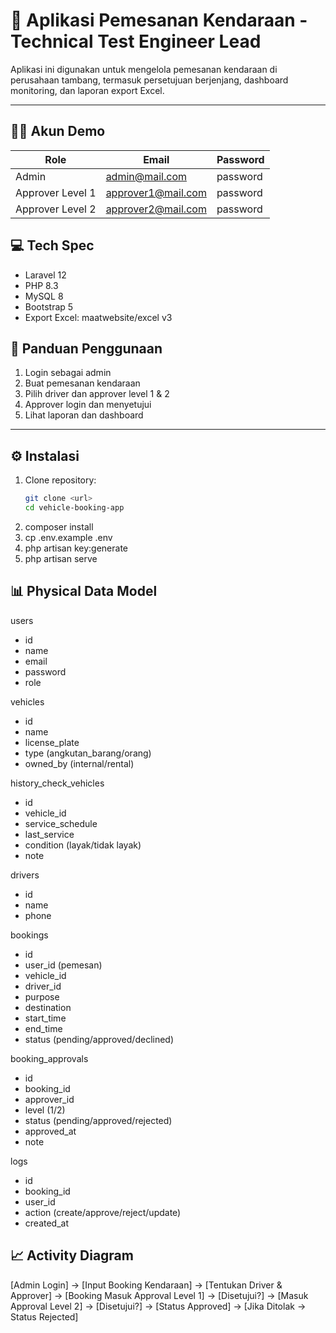 # 🚗 Aplikasi Pemesanan Kendaraan - Technical Test Engineer Lead

Aplikasi ini digunakan untuk mengelola pemesanan kendaraan di perusahaan tambang, termasuk persetujuan berjenjang, dashboard monitoring, dan laporan export Excel.

---

## 🧑‍💻 Akun Demo

| Role             | Email              | Password |
| ---------------- | ------------------ | -------- |
| Admin            | admin@mail.com     | password |
| Approver Level 1 | approver1@mail.com | password |
| Approver Level 2 | approver2@mail.com | password |

## 💻 Tech Spec
- Laravel 12
- PHP 8.3
- MySQL 8
- Bootstrap 5
- Export Excel: maatwebsite/excel v3

## 📒 Panduan Penggunaan
1. Login sebagai admin
2. Buat pemesanan kendaraan
3. Pilih driver dan approver level 1 & 2
4. Approver login dan menyetujui
5. Lihat laporan dan dashboard
---

## ⚙️ Instalasi

1. Clone repository:
    ```bash
    git clone <url>
    cd vehicle-booking-app
    ```
2. composer install
3. cp .env.example .env
4. php artisan key:generate
5. php artisan serve

## 📊 Physical Data Model
users
- id
- name
- email
- password
- role

vehicles
- id
- name
- license_plate
- type (angkutan_barang/orang)
- owned_by (internal/rental)

history_check_vehicles
- id
- vehicle_id
- service_schedule
- last_service
- condition (layak/tidak layak)
- note

drivers
- id
- name
- phone

bookings
- id
- user_id (pemesan)
- vehicle_id
- driver_id
- purpose
- destination
- start_time
- end_time
- status (pending/approved/declined)

booking_approvals
- id
- booking_id
- approver_id
- level (1/2)
- status (pending/approved/rejected)
- approved_at
- note

logs
- id
- booking_id
- user_id
- action (create/approve/reject/update)
- created_at

## 📈 Activity Diagram
[Admin Login] 
  → [Input Booking Kendaraan]
    → [Tentukan Driver & Approver]
      → [Booking Masuk Approval Level 1]
        → [Disetujui?]
            → [Masuk Approval Level 2]
                → [Disetujui?]
                    → [Status Approved]
                    → [Jika Ditolak → Status Rejected]


